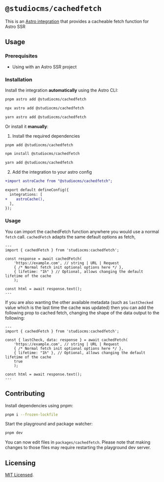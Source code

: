 # `@studiocms/cachedfetch`

This is an [Astro integration](https://docs.astro.build/en/guides/integrations-guide/) that provides a cacheable fetch function for Astro SSR

## Usage

### Prerequisites

- Using with an Astro SSR project

### Installation

Install the integration **automatically** using the Astro CLI:

```bash
pnpm astro add @studiocms/cachedfetch
```

```bash
npx astro add @studiocms/cachedfetch
```

```bash
yarn astro add @studiocms/cachedfetch
```

Or install it **manually**:

1. Install the required dependencies

```bash
pnpm add @studiocms/cachedfetch
```

```bash
npm install @studiocms/cachedfetch
```

```bash
yarn add @studiocms/cachedfetch
```

2. Add the integration to your astro config

```diff
+import astroCache from "@studiocms/cachedfetch";

export default defineConfig({
  integrations: [
+    astroCache(),
  ],
});
```

### Usage

You can import the cachedFetch function anywhere you would use a normal `fetch` call. `cachedFetch` adapts the same default options as fetch,

```astro
---
import { cachedFetch } from 'studiocms:cachedfetch';

const response = await cachedFetch(
    'https://example.com', // string | URL | Request
    { /* Normal fetch init optional options here */ },
    { lifetime: "1h" } // Optional, allows changing the default lifetime of the cache
    );

const html = await response.text();
---
```

If you are also wanting the other available metadata (such as `lastChecked` value which is the last time the cache was updated) then you can add the following prop to cached fetch, changing the shape of the data output to the following:

```astro
---
import { cachedFetch } from 'studiocms:cachedfetch';

const { lastCheck, data: response } = await cachedFetch(
    'https://example.com', // string | URL | Request
    { /* Normal fetch init optional options here */ },
    { lifetime: "1h" }, // Optional, allows changing the default lifetime of the cache
    true
    );

const html = await response.text();
---
```


## Contributing

Install dependencies using pnpm: 

```bash
pnpm i --frozen-lockfile
```

Start the playground and package watcher:

```bash
pnpm dev
```

You can now edit files in `packages/cachedfetch`. Please note that making changes to those files may require restarting the playground dev server.

## Licensing

[MIT Licensed](https://github.com/withstudiocms/cachedfetch/blob/main/LICENSE).